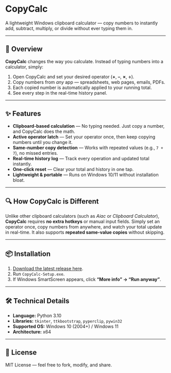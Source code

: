 # CopyCalc

A lightweight Windows clipboard calculator — copy numbers to instantly add, subtract, multiply, or divide without ever typing them in.

---

## 🚀 Overview
**CopyCalc** changes the way you calculate. Instead of typing numbers into a calculator, simply:
1. Open CopyCalc and set your desired operator (**+**, **–**, **×**, **÷**).
2. Copy numbers from *any* app — spreadsheets, web pages, emails, PDFs.
3. Each copied number is automatically applied to your running total.
4. See every step in the real-time history panel.

---

## ✨ Features
- **Clipboard-based calculation** — No typing needed. Just copy a number, and CopyCalc does the math.
- **Active operator latch** — Set your operator once, then keep copying numbers until you change it.
- **Same-number copy detection** — Works with repeated values (e.g., `7 + 7`), no missed entries.
- **Real-time history log** — Track every operation and updated total instantly.
- **One-click reset** — Clear your total and history in one tap.
- **Lightweight & portable** — Runs on Windows 10/11 without installation bloat.

---

## 🔍 How CopyCalc is Different
Unlike other clipboard calculators (such as *Aiac* or *Clipboard Calculator*), **CopyCalc** requires **no extra hotkeys** or manual input fields. Simply set an operator once, copy numbers from anywhere, and watch your total update in real-time. It also supports **repeated same-value copies** without skipping.

---

## 📦 Installation
1. [Download the latest release here](https://github.com/James-Fahey-04/CopyCalc/releases/latest).
2. Run `CopyCalc-Setup.exe`.
3. If Windows SmartScreen appears, click **“More info” → “Run anyway”**.

---

## 🛠 Technical Details
- **Language:** Python 3.10
- **Libraries:** `tkinter`, `ttkbootstrap`, `pyperclip`, `pywin32`
- **Supported OS:** Windows 10 (2004+) / Windows 11
- **Architecture:** x64

---

## 📄 License
MIT License — feel free to fork, modify, and share.

